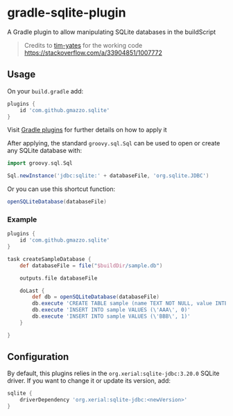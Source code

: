 # gradle-sqlite-plugin
A Gradle plugin to allow manipulating SQLite databases in the buildScript
> Credits to [tim-yates](https://stackoverflow.com/users/6509/tim-yates) for the working code <br/> https://stackoverflow.com/a/33904851/1007772

## Usage
On your `build.gradle` add:
```groovy
plugins {
    id 'com.github.gmazzo.sqlite'
}
```
Visit [Gradle plugins](https://plugins.gradle.org/plugin/com.github.gmazzo.sqlite) for further details on how to apply it

After applying, the standard `groovy.sql.Sql` can be used to open or create any SQLite database with:
```groovy
import groovy.sql.Sql

Sql.newInstance('jdbc:sqlite:' + databaseFile, 'org.sqlite.JDBC')
```
Or you can use this shortcut function:
```groovy
openSQLiteDatabase(databaseFile)
```

### Example
```groovy
plugins {
    id 'com.github.gmazzo.sqlite'
}

task createSampleDatabase {
    def databaseFile = file("$buildDir/sample.db")

    outputs.file databaseFile

    doLast {
        def db = openSQLiteDatabase(databaseFile)
        db.execute 'CREATE TABLE sample (name TEXT NOT NULL, value INTEGER NOT NULL)'
        db.execute 'INSERT INTO sample VALUES (\'AAA\', 0)'
        db.execute 'INSERT INTO sample VALUES (\'BBB\', 1)'
    }

}
```

## Configuration
By default, this plugins relies in the `org.xerial:sqlite-jdbc:3.20.0` SQLite driver.
If you want to change it or update its version, add:
```groovy
sqlite {
    driverDependency 'org.xerial:sqlite-jdbc:<newVersion>'
}
```

